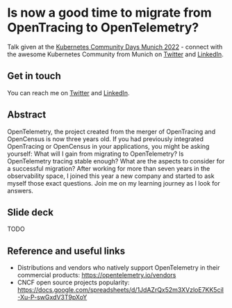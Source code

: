 # Is now a good time to migrate from OpenTracing to OpenTelemetry?

Talk given at the [Kubernetes Community Days Munich 2022](https://community.cncf.io/events/details/cncf-kcd-munich-presents-kubernetes-community-days-munich-2022-1/) - connect with the awesome Kubernetes Community from Munich on [Twitter](https://twitter.com/KCDMunich) and [LinkedIn](https://www.linkedin.com/company/kubernetes-community-days-munich/).

## Get in touch

You can reach me on [Twitter](https://twitter.com/SonjaChevre) and [LinkedIn](https://www.linkedin.com/in/sonjachevre/).

## Abstract

OpenTelemetry, the project created from the merger of OpenTracing and OpenCensus is now three years old. If you had previously integrated OpenTracing or OpenCensus in your applications, you might be asking yourself: What will I gain from migrating to OpenTelemetry? Is OpenTelemetry tracing stable enough? What are the aspects to consider for a successful migration? After working for more than seven years in the observability space, I joined this year a new company and started to ask myself those exact questions. Join me on my learning journey as I look for answers.

## Slide deck

TODO
 
## Reference and useful links

* Distributions and vendors who natively support OpenTelemetry in their commercial products: https://opentelemetry.io/vendors
* CNCF open source projects popularity: https://docs.google.com/spreadsheets/d/1JdAZrQx52m3XVzloE7KK5ciI-Xu-P-swGxdV3T9pXoY






